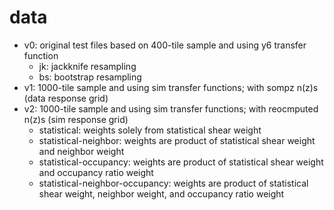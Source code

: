 # data

- v0: original test files based on 400-tile sample and using y6 transfer function
    - jk: jackknife resampling
    - bs: bootstrap resampling
- v1: 1000-tile sample and using sim transfer functions; with sompz n(z)s (data response grid)
- v2: 1000-tile sample and using sim transfer functions; with reocmputed n(z)s (sim response grid)
    - statistical: weights solely from statistical shear weight
    - statistical-neighbor: weights are product of statistical shear weight and neighbor weight
    - statistical-occupancy: weights are product of statistical shear weight and occupancy ratio weight
    - statistical-neighbor-occupancy: weights are product of statistical shear weight, neighbor weight, and occupancy ratio weight
